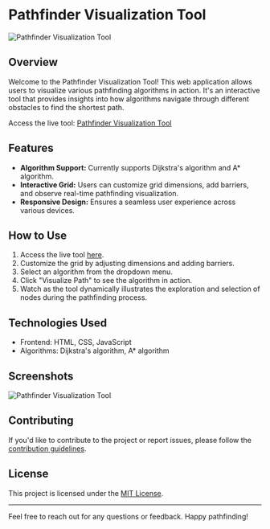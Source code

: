 # Pathfinder Visualization Tool

![Pathfinder Visualization Tool](pathfinder-screenshot.png)

## Overview

Welcome to the Pathfinder Visualization Tool! This web application allows users to visualize various pathfinding algorithms in action. It's an interactive tool that provides insights into how algorithms navigate through different obstacles to find the shortest path.

Access the live tool: [Pathfinder Visualization Tool](https://pathfinder-algo-visual.netlify.app/#)

## Features

- **Algorithm Support:** Currently supports Dijkstra's algorithm and A* algorithm.
- **Interactive Grid:** Users can customize grid dimensions, add barriers, and observe real-time pathfinding visualization.
- **Responsive Design:** Ensures a seamless user experience across various devices.

## How to Use

1. Access the live tool [here](https://pathfinder-algo-visual.netlify.app/#).
2. Customize the grid by adjusting dimensions and adding barriers.
3. Select an algorithm from the dropdown menu.
4. Click "Visualize Path" to see the algorithm in action.
5. Watch as the tool dynamically illustrates the exploration and selection of nodes during the pathfinding process.

## Technologies Used

- Frontend: HTML, CSS, JavaScript
- Algorithms: Dijkstra's algorithm, A* algorithm

## Screenshots

![Pathfinder Visualization Tool](pathfinder-screenshot.png)

## Contributing

If you'd like to contribute to the project or report issues, please follow the [contribution guidelines](CONTRIBUTING.md).

## License

This project is licensed under the [MIT License](LICENSE).

---

Feel free to reach out for any questions or feedback. Happy pathfinding!
